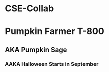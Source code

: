 # CSE-Collab

# Pumpkin Farmer T-800
## AKA Pumpkin Sage
### AAKA Halloween Starts in September





